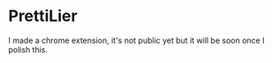# PrettiLier
I made a chrome extension, it's not public yet but it will be soon once I polish this. 
